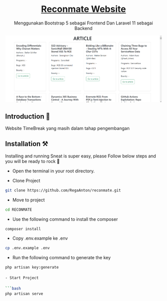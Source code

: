<h1 align="center">
   <a href="https://github.com/RegaAnton/reconmate.git" target="_blank" align="center">
      Reconmate Website
   </a>
</h1>

<p align="center">Menggunakan Bootstrap 5 sebagai Frontend Dan Laravel 11 sebagai Backend</p>

![App Screenshot](public/images/screenshoot/ss.png)

## Introduction 🚀

Website TimeBreak yang masih dalam tahap pengembangan

## Installation ⚒️

Installing and running Sneat is super easy, please Follow below steps and you will be ready to rock 🤘

-   Open the terminal in your root directory.

-   Clone Project

```bash
git clone https://github.com/RegaAnton/reconmate.git
```

-   Move to project

```bash
cd RECONMATE
```

-   Use the following command to install the composer

```bash
composer install
```

-   Copy .env.example ke .env

```bash
cp .env.example .env
```

-   Run the following command to generate the key

````bash
php artisan key:generate

- Start Project

```bash
php artisan serve
````
